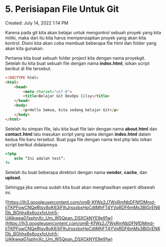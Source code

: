 # 5. Perisiapan File Untuk Git

Created: July 14, 2022 1:14 PM

Karena pada git kita akan belajar untuk mengontrol sebuah proyek yang kita miliki, maka dari itu kita harus mempersiapkan proyek yang akan kita kontrol. Disini kita akan coba membuat beberapa file html dan folder yang akan kita gunakan.

Pertama kita buat sebuah folder project kita dengan nama proyekgit. Setelah itu kita buat sebuah file dengan nama **index.html**, isikan script berikut di file tersebut.

```html
<!DOCTYPE html>
<html>
    <head>
        <meta charset="utf-8">
        <title>Belajar Git DevOps Cilsy</title>
    </head>
    <body>
        <p>Hello Semua, kita sedang belajar Git</p>
    </body>
</html>
```

Setelah itu simpan file, lalu kita buat file lain dengan nama **about.html** dan **contact.html** lalu masukan script yang sama dengan **index.html** dalam kedua file baru tersebut. Buat juga file dengan nama test.php lalu isikan script berikut didalamnya.

```php
<?php
	echo “Ini adalah test”; 
?>
```

Setelah itu buat beberapa direktori dengan nama **vendor**, **cache**, dan **upload.**

Sehingga jika semua sudah kita buat akan menghasilkan seperti dibawah ini.

![https://lh3.googleusercontent.com/omB-KfWs2J7WxRmNbDFNfDMmd-IiTKPFowCNQeRtsv8oK63iFIhJrssxbxHpCdtMhFT4YVqRDF6mMs3BIGrEN6Db_BGhhx8s6ozxfoUoh5-UAIkweaG1sphnXc_Um_W5Qean_DSXCkNYE9e91w](https://lh3.googleusercontent.com/omB-KfWs2J7WxRmNbDFNfDMmd-IiTKPFowCNQeRtsv8oK63iFIhJrssxbxHpCdtMhFT4YVqRDF6mMs3BIGrEN6Db_BGhhx8s6ozxfoUoh5-UAIkweaG1sphnXc_Um_W5Qean_DSXCkNYE9e91w)